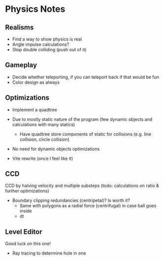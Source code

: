 # Physics Notes

## Realisms
- Find a way to show physics is real
- Angle impulse calculations?
- Stop double colliding (push out of it)

## Gameplay
- Decide whether teleporting, if you can teleport back if that would be fun
- Color design as always

## Optimizations
- Implement a quadtree
- Due to mostly static nature of the program (few dynamic objects and calculations with many statics)
    - Have quadtree store components of static for collisions (e.g. line collision, circle collision)
- No need for dynamic objects optimizations

- Vite rewrite (once I feel like it)

## CCD
CCD by halving velocity and multiple substeps (todo: calculations on ratio & further optimizations)
- Boundary clipping redundancies (centripetal)? Is worth it?
    - Same with polygons as a radial force (centrifugal) in case ball goes inside
    - dt

## Level Editor
Good luck on this one!
- Ray tracing to determine hole in one